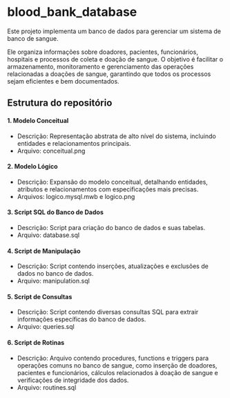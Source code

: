 # blood_bank_database

Este projeto implementa um banco de dados para gerenciar um sistema de banco de sangue. 
  
Ele organiza informações sobre doadores, pacientes, funcionários, hospitais e processos de coleta e doação de sangue. 
O objetivo é facilitar o armazenamento, monitoramento e gerenciamento das operações relacionadas a doações de sangue,
garantindo que todos os processos sejam eficientes e bem documentados.

## Estrutura do repositório

#### 1. Modelo Conceitual

- Descrição: Representação abstrata de alto nível do sistema, incluindo entidades e relacionamentos principais.
- Arquivo: conceitual.png

#### 2. Modelo Lógico

- Descrição: Expansão do modelo conceitual, detalhando entidades, atributos e relacionamentos com especificações mais precisas.
- Arquivos: logico.mysql.mwb e logico.png

#### 3. Script SQL do Banco de Dados

- Descrição: Script para criação do banco de dados e suas tabelas.
- Arquivo: database.sql

#### 4. Script de Manipulação

- Descrição: Script contendo inserções, atualizações e exclusões de dados no banco de dados.
- Arquivo: manipulation.sql

#### 5. Script de Consultas 

- Descrição: Script contendo diversas consultas SQL para extrair informações específicas do banco de dados.
- Arquivo: queries.sql

#### 6. Script de Rotinas

- Descrição: Arquivo contendo procedures, functions e triggers para operações comuns no banco de sangue,
  como inserção de doadores, pacientes e funcionários, cálculos relacionados à doação de sangue e verificações de integridade dos dados.
- Arquivo: routines.sql

####

  

